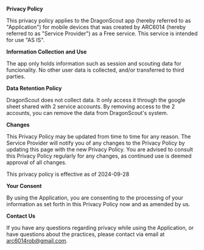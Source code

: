 **Privacy Policy**

This privacy policy applies to the DragonScout app (hereby referred to as "Application") for mobile devices that was created by ARC6014 (hereby referred to as "Service Provider") as a Free service. This service is intended for use "AS IS".

**Information Collection and Use**

The app only holds information such as session and scouting data for funcionality. No other user data is collected, and/or transferred to third parties.

**Data Retention Policy**

DragonScout does not collect data. It only access it through the google sheet shared with 2 service accounts. By removing access to the 2 accounts, you can remove the data from DragonScout's system.

**Changes**

This Privacy Policy may be updated from time to time for any reason. The Service Provider will notify you of any changes to the Privacy Policy by updating this page with the new Privacy Policy. You are advised to consult this Privacy Policy regularly for any changes, as continued use is deemed approval of all changes.

This privacy policy is effective as of 2024-09-28

**Your Consent**

By using the Application, you are consenting to the processing of your information as set forth in this Privacy Policy now and as amended by us.

**Contact Us**

If you have any questions regarding privacy while using the Application, or have questions about the practices, please contact via email at arc6014rob@gmail.com.
